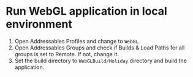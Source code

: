 # Run WebGL application in local environment

1. Open Addressables Profiles and change to `WebGL`.
1. Open Addressables Groups and check if Builds & Load Paths for all groups is
   set to Remote. If not, change it.
1. Set the build directory to `WebGLBuild/Holiday` directory and build the
   application.
